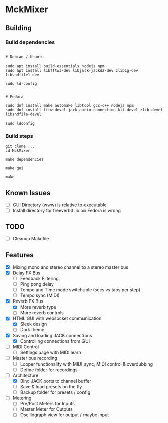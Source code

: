 # MckMixer


## Building

### Build dependencies

```

# Debian / Ubuntu

sudo apt install build-essentials nodejs npm
sudo apt install libfftw3-dev libjack-jackd2-dev zlib1g-dev libsndfile1-dev

sudo ld-config


# Fedora

sudo dnf install make automake libtool gcc-c++ nodejs npm
sudo dnf install fftw-devel jack-audio-connection-kit-devel zlib-devel libsndfile-devel

sudo ldconfig

```

### Build steps

```
git clone ...
cd MckMixer

make dependencies

make gui

make
```

## Known Issues

- [ ] GUI Directory (www) is relative to executable
- [ ] Install directory for freeverb3 lib on Fedora is wrong

## TODO

- [ ] Cleanup Makefile

## Features

- [X] Mixing mono and stereo channel to a stereo master bus
- [X] Delay FX Bus
  - [ ] Feedback Filtering
  - [ ] Ping pong delay
  - [ ] Tempo and Time mode switchable (secs vs tabs per step)
  - [ ] Tempo sync (MIDI)
- [X] Reverb FX Bus
  - [X] More reverb type
  - [ ] More reverb controls
- [X] HTML GUI with websocket communication
  - [X] Sleek design
  - [ ] Dark theme
- [X] Saving and loading JACK connections
  - [X] Controlling connections from GUI
- [ ] MIDI Control
  - [ ] Settings page with MIDI learn
- [ ] Master bus recording
  - [ ] Looper functionality with MIDI sync, MIDI control & overdubbing
  - [ ] Define folder for recordings
- [ ] Architecture
  - [X] Bind JACK ports to channel buffer
  - [ ] Save & load presets on the fly
  - [ ] Backup folder for presets / config
- [ ] Metering
  - [ ] Pre/Post Meters for Inputs
  - [ ] Master Meter for Outputs
  - [ ] Oscillograph view for output / maybe input
